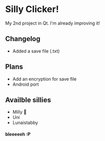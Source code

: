 # Silly Clicker!

My 2nd project in Qt. I'm already improving it!

## Changelog
- Added a save file (.txt)

## Plans
- Add an encryption for save file
- Android port

## Availble sillies 
- Milly 👅
- Uni
- Lunaistabby


#### bleeeeeh :P
